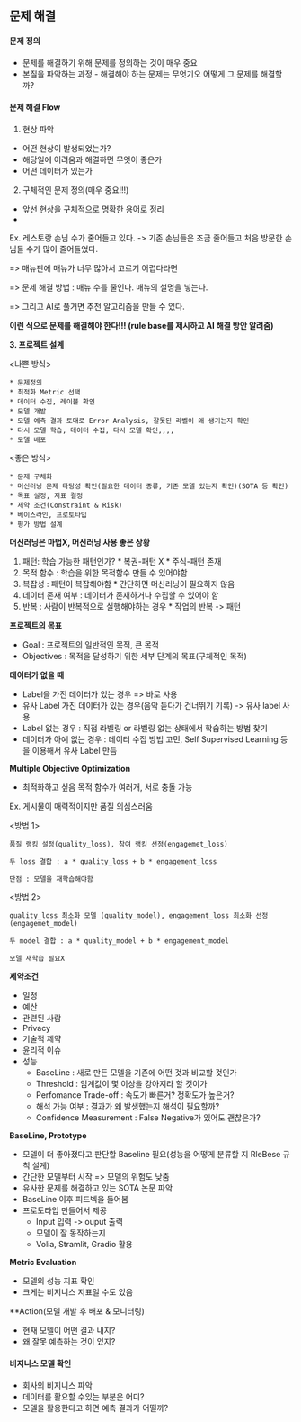 ## 문제 해결

#### 문제 정의
* 문제를 해결하기 위해 문제를 정의하는 것이 매우 중요
* 본질을 파악하는 과정 - 해결해야 하는 문제는 무엇기오 어떻게 그 문제를 해결할까?

#### 문제 해결 Flow
1. 현상 파악
  * 어떤 현상이 발생되었는가?
  * 해당일에 어려움과 해결하면 무엇이 좋은가
  * 어떤 데이터가 있는가
2. 구체적인 문제 정의(매우 중요!!!)
  * 앞선 현상을 구체적으로 명확한 용어로 정리
  * 
  Ex. 레스토랑 손님 수가 줄어들고 있다. -> 기존 손님들은 조금 줄어들고 처음 방문한 손님들 수가 많이 줄어들었다.
  
  => 매뉴판에 매뉴가 너무 많아서 고르기 어렵다라면
  
  => 문제 해결 방법 : 매뉴 수를 줄인다. 매뉴의 설명을 넣는다.
  
  => 그리고 AI로 풀거면 추천 알고리즘을 만들 수 있다.
  
  **이런 식으로 문제를 해결해야 한다!!! (rule base를 제시하고 AI 해결 방안 알려줌)**
  
**3. 프로젝트 설계**

  <나쁜 방식>
  
    * 문제정의
    * 최적화 Metric 선택
    * 데이터 수집, 레이블 확인
    * 모델 개발
    * 모델 예측 결과 토대로 Error Analysis, 잘못된 라벨이 왜 생기는지 확인
    * 다시 모델 학습, 데이터 수집, 다시 모델 확인,,,,
    * 모델 배포
    
  <좋은 방식>
  
    * 문제 구체화
    * 머신러닝 문제 타당성 확인(필요한 데이터 종류, 기존 모델 있는지 확인)(SOTA 등 확인)
    * 목표 설정, 지표 결정
    * 제약 조건(Constraint & Risk)
    * 베이스라인, 프로토타입
    * 평가 방법 설계
    
  **머신러닝은 마법X, 머신러닝 사용 좋은 상황**
  1. 패턴: 학습 가능한 패턴인가?
    * 복권-패턴 X
    * 주식-패턴 존재
  2. 목적 함수 : 학습을 위한 목적함수 만들 수 있어야함
  3. 복잡성 : 패턴이 복잡해야함
    * 간단하면 머신러닝이 필요하지 않음
  4. 데이터 존재 여부 : 데이터가 존재하거나 수집할 수 있어야 함
  5. 반복 : 사람이 반복적으로 실행해야하는 경우
    * 작업의 반복 -> 패턴


  **프로젝트의 목표**
  * Goal : 프로젝트의 일반적인 목적, 큰 목적
  * Objectives : 목적을 달성하기 위한 세부 단계의 목표(구체적인 목적)

  **데이터가 없을 때**
  * Label을 가진 데이터가 있는 경우 => 바로 사용
  * 유사 Label 가진 데이터가 있는 경우(음악 듣다가 건너뛰기 기록) -> 유사 label 사용
  * Label 없는 경우 : 직접 라벨링 or 라벨링 없는 상태에서 학습하는 방법 찾기
  * 데이터가 아예 없는 경우 : 데이터 수집 방법 고민, Self Supervised Learning 등을 이용해서 유사 Label 만듬

  **Multiple Objective Optimization**
  * 최적화하고 싶음 목적 함수가 여러개, 서로 충돌 가능
   
  Ex. 게시물이 매력적이지만 품질 의심스러움
  
  <방법 1>
  
    품질 랭킹 설정(quality_loss), 참여 랭킹 선정(engagemet_loss)
  
    두 loss 결합 : a * quality_loss + b * engagement_loss
  
    단점 : 모델을 재학습해야함
  
  <방법 2>
  
    quality_loss 최소화 모델 (quality_model), engagement_loss 최소화 선정(engagemet_model)
  
    두 model 결합 : a * quality_model + b * engagement_model
  
    모델 재학습 필요X
  
  **제약조건**
  * 일정
  * 예산
  * 관련된 사람
  * Privacy
  * 기술적 제약
  * 윤리적 이슈
  * 성능
    - BaseLine : 새로 만든 모델을 기존에 어떤 것과 비교할 것인가
    - Threshold : 임계값이 몇 이상을 강아지라 할 것이가
    - Perfomance Trade-off : 속도가 빠른거? 정확도가 높은거?
    - 해석 가능 여부 : 결과가 왜 발생했는지 해석이 필요할까?
    - Confidence Measurement : False Negative가 있어도 괜찮은가?
  
  **BaseLine, Prototype**
  * 모델이 더 좋아졌다고 판단할 Baseline 필요(성능을 어떻게 분류할 지 RleBese 규칙 설계)
  * 간단한 모델부터 시작 => 모델의 위험도 낮춤
  * 유사한 문제를 해결하고 있는 SOTA 논문 파악
  * BaseLine 이후 피드벡을 들어봄
  * 프로토타입 만들어서 제공
    - Input 입력 -> ouput 출력
    - 모델이 잘 동작하는지
    - Volia, Stramlit, Gradio 활용
  
  **Metric Evaluation**
  * 모델의 성능 지표 확인
  * 크게는 비지니스 지표일 수도 있음
  
  **Action(모델 개발 후 배포 & 모니터링)
  * 현재 모델이 어떤 결과 내지?
  * 왜 잘못 예측하는 것이 있지?
  
#### 비지니스 모델 확인
  * 회사의 비지니스 파악
  * 데이터를 활요할 수있는 부분은 어디?
  * 모델을 활용한다고 하면 예측 결과가 어떨까?


  
